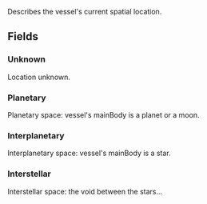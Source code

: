             
Describes the vessel's current spatial location.
        
## Fields

### Unknown
Location unknown.
### Planetary
Planetary space: vessel's mainBody is a planet or a moon.
### Interplanetary
Interplanetary space: vessel's mainBody is a star.
### Interstellar
Interstellar space: the void between the stars...

